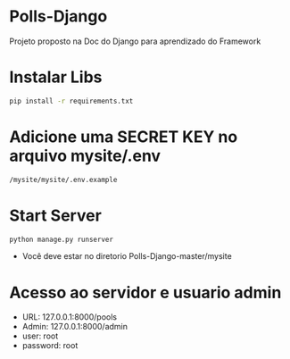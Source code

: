 # Polls-Django
Projeto proposto na Doc do Django para aprendizado do Framework

# Instalar Libs
```sh
pip install -r requirements.txt
```
# Adicione uma SECRET KEY no arquivo mysite/.env
```sh
/mysite/mysite/.env.example
```

# Start Server
```sh
python manage.py runserver
```
- Você deve estar no diretorio Polls-Django-master/mysite

# Acesso ao servidor e usuario admin
- URL: 127.0.0.1:8000/pools
- Admin: 127.0.0.1:8000/admin
- user: root
- password: root
